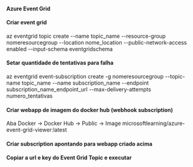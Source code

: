 #### Azure Event Grid

#### Criar event grid
az eventgrid topic create --name topic_name --resource-group nomeresourcegroup --location nome_location --public-network-access enabled --input-schema eventgridschema  

#### Setar quantidade de tentativas para falha
az eventgrid event-subscription create -g nomeresourcegroup --topic-name topic_name --name subscription_name --endpoint subscription_name_endpoint_url --max-delivery-attempts numero_tentativas

#### Criar webapp de imagem do docker hub (webhook subscription)
Aba Docker -> Docker Hub -> Public -> Image microsoftlearning/azure-event-grid-viewer:latest

#### Criar subscription apontando para webapp criado acima
#### Copiar a url e key do Event Grid Topic e executar
